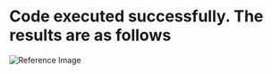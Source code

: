 # Code executed successfully. The results are as follows


![Reference Image ](/images/Calibration/)





